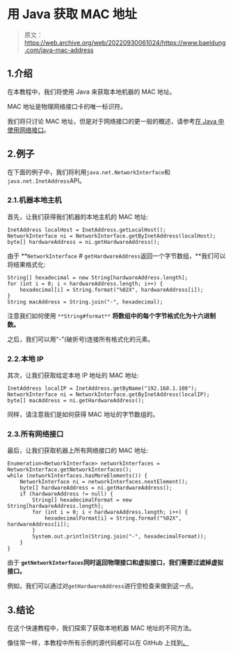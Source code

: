 # 用 Java 获取 MAC 地址

> 原文：<https://web.archive.org/web/20220930061024/https://www.baeldung.com/java-mac-address>

## 1.介绍

在本教程中，我们将使用 Java 来获取本地机器的 MAC 地址。

MAC 地址是物理网络接口卡的唯一标识符。

我们将只讨论 MAC 地址，但是对于网络接口的更一般的概述，请参考[在 Java 中使用网络接口](/web/20220701013512/https://www.baeldung.com/java-network-interfaces)。

## 2.例子

在下面的例子中，我们将利用`java.net.NetworkInterface`和 `java.net.InetAddress`API。

### 2.1.机器本地主机

首先，让我们获得我们机器的本地主机的 MAC 地址:

```
InetAddress localHost = InetAddress.getLocalHost();
NetworkInterface ni = NetworkInterface.getByInetAddress(localHost);
byte[] hardwareAddress = ni.getHardwareAddress(); 
```

由于 **`NetworkInterface` # `getHardwareAddress`返回一个字节数组，**我们可以将结果格式化:

```
String[] hexadecimal = new String[hardwareAddress.length];
for (int i = 0; i < hardwareAddress.length; i++) {
    hexadecimal[i] = String.format("%02X", hardwareAddress[i]);
}
String macAddress = String.join("-", hexadecimal);
```

注意我们如何使用 `**String#format**` **将数组中的每个字节格式化为十六进制数。**

之后，我们可以用“-”(破折号)连接所有格式化的元素。

### 2.2.本地 IP

其次，让我们获取给定本地 IP 地址的 MAC 地址:

```
InetAddress localIP = InetAddress.getByName("192.168.1.108");
NetworkInterface ni = NetworkInterface.getByInetAddress(localIP);
byte[] macAddress = ni.getHardwareAddress();
```

同样，请注意我们是如何获得 MAC 地址的字节数组的。

### 2.3.所有网络接口

最后，让我们获取机器上所有网络接口的 MAC 地址:

```
Enumeration<NetworkInterface> networkInterfaces = NetworkInterface.getNetworkInterfaces();
while (networkInterfaces.hasMoreElements()) {
    NetworkInterface ni = networkInterfaces.nextElement();
    byte[] hardwareAddress = ni.getHardwareAddress();
    if (hardwareAddress != null) {
        String[] hexadecimalFormat = new String[hardwareAddress.length];
        for (int i = 0; i < hardwareAddress.length; i++) {
            hexadecimalFormat[i] = String.format("%02X", hardwareAddress[i]);
        }
        System.out.println(String.join("-", hexadecimalFormat));
    }
}
```

由于 **`getNetworkInterfaces`同时返回物理接口和虚拟接口，我们需要过滤掉虚拟接口。**

例如，我们可以通过对`getHardwareAddress`进行空检查来做到这一点。

## 3.结论

在这个快速教程中，我们探索了获取本地机器 MAC 地址的不同方法。

像往常一样，本教程中所有示例的源代码都可以在 GitHub 上找到[。](https://web.archive.org/web/20220701013512/https://github.com/eugenp/tutorials/tree/master/core-java-modules/core-java-networking-2)